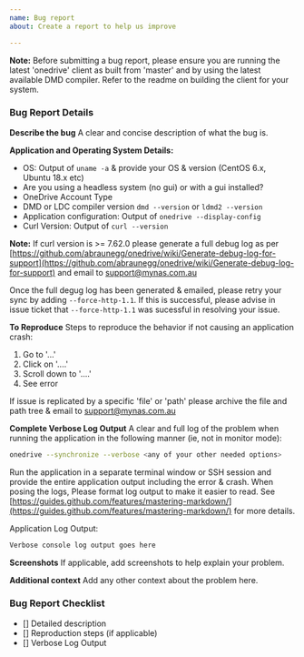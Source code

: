 ```yaml
---
name: Bug report
about: Create a report to help us improve

---
```

**Note:** Before submitting a bug report, please ensure you are running the latest 'onedrive' client as built from 'master' and by using the latest available DMD compiler. Refer to the readme on building the client for your system.

### Bug Report Details ###
**Describe the bug**
A clear and concise description of what the bug is.

**Application and Operating System Details:**
*   OS: Output of `uname -a` & provide your OS & version (CentOS 6.x, Ubuntu 18.x etc)
*   Are you using a headless system (no gui) or with a gui installed?
*   OneDrive Account Type
*   DMD or LDC compiler version `dmd --version` or `ldmd2 --version`
*   Application configuration: Output of `onedrive --display-config`
*   Curl Version: Output of `curl --version`

**Note:** If curl version is >= 7.62.0 please generate a full debug log as per [https://github.com/abraunegg/onedrive/wiki/Generate-debug-log-for-support](https://github.com/abraunegg/onedrive/wiki/Generate-debug-log-for-support) and email to support@mynas.com.au

Once the full degug log has been generated & emailed, please retry your sync by adding `--force-http-1.1`. If this is successful, please advise in issue ticket that `--force-http-1.1` was sucessful in resolving your issue.

**To Reproduce**
Steps to reproduce the behavior if not causing an application crash:
1.  Go to '...'
2.  Click on '....'
3.  Scroll down to '....'
4.  See error

If issue is replicated by a specific 'file' or 'path' please archive the file and path tree & email to support@mynas.com.au 

**Complete Verbose Log Output**
A clear and full log of the problem when running the application in the following manner (ie, not in monitor mode):
```bash
onedrive --synchronize --verbose <any of your other needed options>
```

Run the application in a separate terminal window or SSH session and provide the entire application output including the error & crash. When posing the logs, Please format log output to make it easier to read. See [https://guides.github.com/features/mastering-markdown/](https://guides.github.com/features/mastering-markdown/) for more details.

Application Log Output:
```bash
Verbose console log output goes here
```

**Screenshots**
If applicable, add screenshots to help explain your problem.

**Additional context**
Add any other context about the problem here.

### Bug Report Checklist ###
*   [] Detailed description
*   [] Reproduction steps (if applicable)
*   [] Verbose Log Output